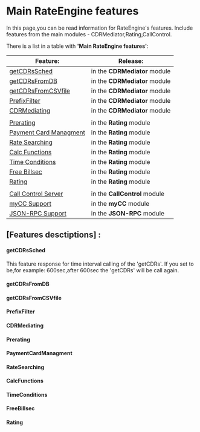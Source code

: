 # Main RateEngine features

  In this page,you can be read information for RateEngine's features.
Include features from the main modules - CDRMediator,Rating,CallControl.

There is a list in a table with **'Main RateEngine features'**:

|Feature:|Release:|
|---|---|
|[getCDRsSched](#getCDRsSched)|in the **CDRMediator** module|
|[getCDRsFromDB](#getCDRsFromDB)|in the **CDRMediator** module|
|[getCDRsFromCSVfile](#getCDRsFromCSVfile)|in the **CDRMediator** module|
|[PrefixFilter](#PrefixFilter)|in the **CDRMediator** module|
|[CDRMediating](#CDRMediating)|in the **CDRMediator** module|
|||
|[Prerating](#Prerating)|in the **Rating** module|
|[Payment Card Managment](#PaymentCardManagment)|in the **Rating** module|
|[Rate Searching](doc/features.md#Rate_Searching)|in the **Rating** module|
|[Calc Functions](doc/features.md#Calc_Functions)|in the **Rating** module|
|[Time Conditions](doc/features.md#Time_Conditions)|in the **Rating** module|
|[Free Billsec](doc/features.md#Free_Billsec)|in the **Rating** module|
|[Rating](doc/features.md#Rating)|in the **Rating** module|
|||
|[Call Control Server](#Call_Control_Server)|in the **CallControl** module|
|[myCC Support](#myCC_Support)|in the **myCC** module|
|[JSON-RPC Support](#JSON-RPC_Support)|in the **JSON-RPC** module|



## [Features desctiptions] :

#### getCDRsSched

  This feature response for time interval calling of the 'getCDRs'.
If you set to be,for example: 600sec,after 600sec the 'getCDRs' will be call again.


#### getCDRsFromDB

#### getCDRsFromCSVfile

#### PrefixFilter

#### CDRMediating

#### Prerating

#### PaymentCardManagment

#### RateSearching

#### CalcFunctions

#### TimeConditions

#### FreeBillsec

#### Rating

